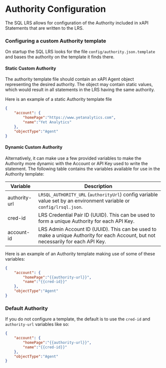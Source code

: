 # Authority Configuration

The SQL LRS allows for configuration of the Authority included in xAPI Statements that are written to the LRS.

### Configuring a custom Authority template

On startup the SQL LRS looks for the file `config/authority.json.template` and bases the authority on the template it finds there.

#### Static Custom Authority

The authority template file should contain an xAPI Agent object representing the desired authority. The object may contain static values, which would result in all statements in the LRS having the same authority.

Here is an example of a static Authority template file

```JSON
{
    "account": {
        "homePage":"https://www.yetanalytics.com",
        "name":"Yet Analytics"
    },
    "objectType":"Agent"
}
```

#### Dynamic Custom Authority

Alternatively, it can make use a few provided variables to make the Authority more dynamic with the Account or API Key used to write the statement. The following table contains the variables available for use in the Authority template:

| Variable | Description |
| --- | --- |
| authority-url | `LRSQL_AUTHORITY_URL` (`authorityUrl`) config variable value set by an environment variable or `config/lrsql.json`. |
| cred-id | LRS Credential Pair ID (UUID). This can be used to form a unique Authority for each API Key. |
| account-id | LRS Admin Account ID (UUID). This can be used to make a unique Authority for each Account, but not necessarily for each API Key. |

Here is an example of an Authority template making use of some of these variables:

```json
{
    "account": {
        "homePage":"{{authority-url}}",
        "name":"{{cred-id}}"
    },
    "objectType":"Agent"
}
```

### Default Authority

If you do not configure a template, the default is to use the `cred-id` and `authority-url` variables like so:

```json
{
    "account": {
        "homePage":"{{authority-url}}",
        "name":"{{cred-id}}"
    },
    "objectType":"Agent"
}
```
